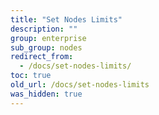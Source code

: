 ```yaml
---
title: "Set Nodes Limits"
description: ""
group: enterprise
sub_group: nodes
redirect_from:
  - /docs/set-nodes-limits/
toc: true
old_url: /docs/set-nodes-limits
was_hidden: true
---
```

